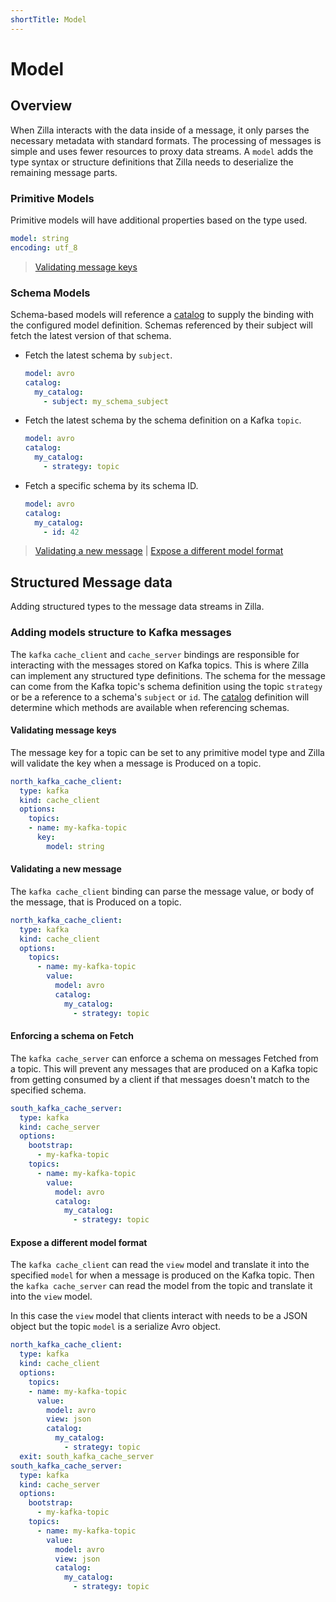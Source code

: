 ```yaml
---
shortTitle: Model
---
```


# Model

## Overview

When Zilla interacts with the data inside of a message, it only parses the necessary metadata with standard formats. The processing of messages is simple and uses fewer resources to proxy data streams. A `model` adds the type syntax or structure definitions that Zilla needs to deserialize the remaining message parts.

### Primitive Models

Primitive models will have additional properties based on the type used.

```yaml
model: string
encoding: utf_8
```

> [Validating message keys](#validating-message-keys)

### Schema Models

Schema-based models will reference a [catalog](../catalog/README.md#catalog) to supply the binding with the configured model definition. Schemas referenced by their subject will fetch the latest version of that schema.

- Fetch the latest schema by `subject`.

    ```yaml
    model: avro
    catalog:
      my_catalog:
        - subject: my_schema_subject
    ```

- Fetch the latest schema by the schema definition on a Kafka `topic`.

    ```yaml
    model: avro
    catalog:
      my_catalog:
        - strategy: topic
    ```

- Fetch a specific schema by its schema ID.

    ```yaml
    model: avro
    catalog:
      my_catalog:
        - id: 42
    ```

> [Validating a new message](#validating-a-new-message) | [Expose a different model format](#expose-a-different-model-format)

## Structured Message data

Adding structured types to the message data streams in Zilla.

### Adding models structure to Kafka messages

The `kafka` `cache_client` and `cache_server` bindings are responsible for interacting with the messages stored on Kafka topics. This is where Zilla can implement any structured type definitions. The schema for the message can come from the Kafka topic's schema definition using the topic `strategy` or be a reference to a schema's `subject` or `id`. The [catalog](../catalog/README.md#catalog) definition will determine which methods are available when referencing schemas.

#### Validating message keys

The message key for a topic can be set to any primitive model type and Zilla will validate the key when a message is Produced on a topic.

```yaml
north_kafka_cache_client:
  type: kafka
  kind: cache_client
  options:
    topics:
    - name: my-kafka-topic
      key:
        model: string
```

#### Validating a new message

The `kafka cache_client` binding can parse the message value, or body of the message, that is Produced on a topic.

```yaml
north_kafka_cache_client:
  type: kafka
  kind: cache_client
  options:
    topics:
      - name: my-kafka-topic
        value:
          model: avro
          catalog:
            my_catalog:
              - strategy: topic
```

#### Enforcing a schema on Fetch

The `kafka cache_server` can enforce a schema on messages Fetched from a topic. This will prevent any messages that are produced on a Kafka topic from getting consumed by a client if that messages doesn't match to the specified schema.

```yaml
south_kafka_cache_server:
  type: kafka
  kind: cache_server
  options:
    bootstrap:
      - my-kafka-topic
    topics:
      - name: my-kafka-topic
        value:
          model: avro
          catalog:
            my_catalog:
              - strategy: topic
```

#### Expose a different model format

The `kafka cache_client` can read the `view` model and translate it into the specified `model` for when a message is produced on the Kafka topic. Then the `kafka cache_server` can read the model from the topic and translate it into the `view` model.

In this case the `view` model that clients interact with needs to be a JSON object but the topic `model` is a serialize Avro object.

```yaml
north_kafka_cache_client:
  type: kafka
  kind: cache_client
  options:
    topics:
    - name: my-kafka-topic
      value:
        model: avro
        view: json
        catalog:
          my_catalog:
            - strategy: topic
  exit: south_kafka_cache_server
south_kafka_cache_server:
  type: kafka
  kind: cache_server
  options:
    bootstrap:
      - my-kafka-topic
    topics:
      - name: my-kafka-topic
        value:
          model: avro
          view: json
          catalog:
            my_catalog:
              - strategy: topic
```
